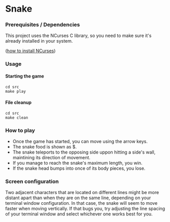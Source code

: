# Snake

### Prerequisites / Dependencies
This project uses the NCurses C library, so you need to make sure it's already installed in your system.

([how to install NCurses](https://www.ostechnix.com/how-to-install-ncurses-library-in-linux/))

### Usage
#### Starting the game
```
cd src
make play
```
#### File cleanup
```
cd src
make clean
```

### How to play
- Once the game has started, you can move using the arrow keys.
- The snake food is shown as $.
- The snake teleports to the opposing side uppon hitting a side's wall, maintining its direction of movement.
- If you manage to reach the snake's maximum length, you win.
- If the snake head bumps into once of its body pieces, you lose.

### Screen configuration
Two adjacent characters that are located on different lines might be more distant apart than
when they are on the same line, depending on your terminal window configuration. In that case,
the snake will seem to move faster when moving vertically. If that bugs you, try adjusting the
line spacing of your terminal window and select whichever one works best for you.
